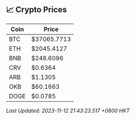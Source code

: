 ## 📈 Crypto Prices

| Coin | Price |
| ---- | ----- |
| BTC | $37065.7713 |
| ETH | $2045.4127 |
| BNB | $248.6096 |
| CRV | $0.6364 |
| ARB | $1.1305 |
| OKB | $60.1663 |
| DOGE | $0.0785 |

_Last Updated: 2023-11-12 21:43:23.517 +0800 HKT_